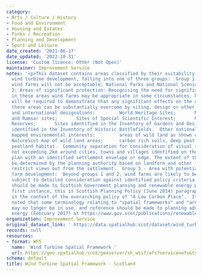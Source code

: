```yaml
---
category:
- Arts / Culture / History
- Food and Environment
- Housing and Estates
- Parks / Recreation
- Planning and Development
- Sport and Leisure
date_created: '2021-06-17'
date_updated: '2022-10-31'
license: 'Custom licence: Other (Not Open)'
maintainer: Improvement Service
notes: '<p>This dataset contains areas classified by their suitability for onshore
  wind turbine development, falling into one of three groups:  Group 1: Areas where
  wind farms will not be acceptable: National Parks and National Scenic Areas  Group
  2: Areas of significant protection: Recognising the need for significant protection,
  in these areas wind farms may be appropriate in some circumstances. Further consideration
  will be required to demonstrate that any significant effects on the qualities of
  these areas can be substantially overcome by siting, design or other mitigation.  National
  and international designations:         World Heritage Sites;       Natura 2000
  and Ramsar sites;       Sites of Special Scientific Interest;       National Nature
  Reserves;       Sites identified in the Inventory of Gardens and Designed Landscapes;       Sites
  identified in the Inventory of Historic Battlefields.  Other nationally important
  mapped environmental interests:         areas of wild land as shown on the 2014
  NatureScot map of wild land areas;      carbon rich soils, deep peat and priority
  peatland habitat.  Community separation for consideration of visual impact: an area
  not exceeding 2km around cities, towns and villages identified on the local development
  plan with an identified settlement envelope or edge. The extent of the area will
  be determined by the planning authority based on landform and other features which
  restrict views out from the settlement.  Group 3 - Area with potential for wind
  farm development:  Beyond groups 1 and 2, wind farms are likely to be acceptable,
  subject to detailed consideration against identified policy criteria. Reference
  should be made to Scottish Government planning and renewable energy policy. In the
  first instance, this is Scottish Planning Policy (June 2014) paragraphs 161 to 174,
  in the context of the overarching policy of "A Low Carbon Place".  It should be
  noted that some terminology relating to "spatial frameworks" and "areas of search"
  may no longer be in use, and reference should be made to planning advice on renewable
  energy (February 2017) at https://www.gov.scot/publications/renewables-planning-advice-index/</p>'
organization: Improvement Service
original_dataset_link: ' https://data.spatialhub.scot/dataset/wind_turbine_spatial_framework-is'
records: null
resources:
- format: WFS
  name: 'Wind Turbine Spatial Framework '
  url: https://geo.spatialhub.scot/geoserver/sh_wtsf/wfs?service=wfs&typeName=sh_wtsf:pub_wtsf
schema: default
title: Wind Turbine Spatial Framework - Scotland
---
```

